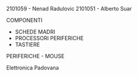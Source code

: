 2101059 - Nenad Radulovic
2101051 - Alberto Suar

COMPONENTI
   - SCHEDE MADRI
   - PROCESSORI
PERIFERICHE
   - TASTIERE 


PERIFERICHE
    - MOUSE

Elettronica Padovana
